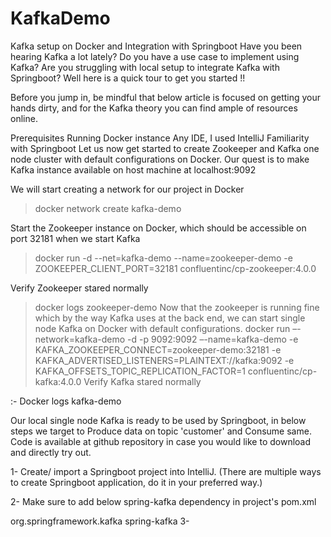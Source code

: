 # KafkaDemo
Kafka setup on Docker and Integration with Springboot
Have you been hearing Kafka a lot lately? Do you have a use case to implement using Kafka? Are you struggling with local setup to integrate Kafka with Springboot?  Well here is a quick tour to get you started !! 

Before you jump in, be mindful that below article is focused on getting your hands dirty, and for the Kafka theory you can find ample of resources online.

Prerequisites
Running Docker instance 
Any IDE, I used IntelliJ
Familiarity with Springboot
Let us now get started to create Zookeeper and Kafka one node cluster with default configurations on Docker. Our quest is to make Kafka instance available on host machine at localhost:9092

We will start creating a network for our project in Docker

>docker network create kafka-demo

 Start the Zookeeper instance on Docker, which should be accessible on port 32181 when we start Kafka
 
>docker run -d --net=kafka-demo --name=zookeeper-demo -e ZOOKEEPER_CLIENT_PORT=32181  confluentinc/cp-zookeeper:4.0.0

Verify Zookeeper stared normally

>docker logs zookeeper-demo
Now that the zookeeper is running fine which by the way Kafka uses at the back end, we can start single node Kafka on Docker with default configurations.
>docker run –-network=kafka-demo -d -p 9092:9092 –-name=kafka-demo -e KAFKA_ZOOKEEPER_CONNECT=zookeeper-demo:32181 -e KAFKA_ADVERTISED_LISTENERS=PLAINTEXT://kafka:9092 -e KAFKA_OFFSETS_TOPIC_REPLICATION_FACTOR=1 confluentinc/cp-kafka:4.0.0
Verify Kafka stared normally

:- Docker logs kafka-demo

Our local single node Kafka is ready to be used by Springboot, in below steps we target to Produce data on topic 'customer' and Consume same. Code is available at github repository in case you would like to download and directly try out. 

1- Create/ import a Springboot project into IntelliJ. (There are multiple ways to create Springboot application, do it in your preferred way.)

2- Make sure to add below spring-kafka dependency in project's pom.xml

<dependency>
   <groupId>org.springframework.kafka</groupId>
   <artifactId>spring-kafka</artifactId>
</dependency>
3-   
